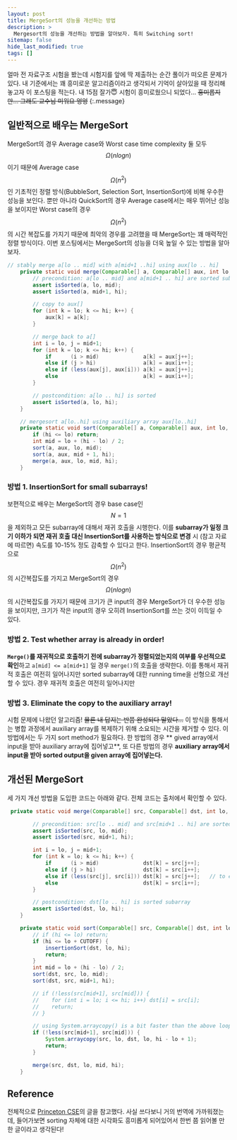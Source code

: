 ```yaml
---
layout: post
title: MergeSort의 성능을 개선하는 방법
description: >
  Mergesort의 성능을 개선하는 방법을 알아보자. 특히 Switching sort!
sitemap: false
hide_last_modified: true
tags: []
---
```


얼마 전 자료구조 시험을 봤는데 시험지를 앞에 딱 제출하는 순간 풀이가 떠오른 문제가 있다. 내 기준에서는 꽤 흥미로운 알고리즘이라고 생각되서 기억이 살아있을 때 정리해놓고자 이 포스팅을 적는다. 내 15점 잘가😇 시험이 흥미로웠으니 되었다... ~~흥미롭지만... 그래도 교수님 미워요 엉엉~~
{:.message}

## 일반적으로 배우는 MergeSort

MergeSort의 경우 Average case와 Worst case time complexity 둘 모두 $$\Omega(nlogn)$$이기 때문에 Average case $$\Omega(n^2)$$ 인 기초적인 정렬 방식(BubbleSort, Selection Sort, InsertionSort)에 비해 우수한 성능을 보인다. 뿐만 아니라 QuickSort의 경우 Average case에서는 매우 뛰어난 성능을 보이지만 Worst case의 경우 $$\Omega(n^2)$$의 시간 복잡도를 가지기 때문에 최악의 경우를 고려했을 때 MergeSort는 꽤 매력적인 정렬 방식이다. 이번 포스팅에서는 MergeSort의 성능을 더욱 높일 수 있는 방법을 알아보자.

```java
// stably merge a[lo .. mid] with a[mid+1 ..hi] using aux[lo .. hi]
    private static void merge(Comparable[] a, Comparable[] aux, int lo, int mid, int hi) {
        // precondition: a[lo .. mid] and a[mid+1 .. hi] are sorted subarrays
        assert isSorted(a, lo, mid);
        assert isSorted(a, mid+1, hi);

        // copy to aux[]
        for (int k = lo; k <= hi; k++) {
            aux[k] = a[k];
        }

        // merge back to a[]
        int i = lo, j = mid+1;
        for (int k = lo; k <= hi; k++) {
            if      (i > mid)              a[k] = aux[j++];
            else if (j > hi)               a[k] = aux[i++];
            else if (less(aux[j], aux[i])) a[k] = aux[j++];
            else                           a[k] = aux[i++];
        }

        // postcondition: a[lo .. hi] is sorted
        assert isSorted(a, lo, hi);
    }

    // mergesort a[lo..hi] using auxiliary array aux[lo..hi]
    private static void sort(Comparable[] a, Comparable[] aux, int lo, int hi) {
        if (hi <= lo) return;
        int mid = lo + (hi - lo) / 2;
        sort(a, aux, lo, mid);
        sort(a, aux, mid + 1, hi);
        merge(a, aux, lo, mid, hi);
    }
```

### 방법 1. InsertionSort for small subarrays!

보편적으로 배우는 MergeSort의 경우 base case인 $$N = 1$$을 제외하고 모든 subarray에 대해서 재귀 호출을 시행한다. 이를 **subarray가 일정 크기 이하가 되면 재귀 호출 대신 InsertionSort를 사용하는 방식으로 변경** 시 (참고 자료에 따르면) 속도를 10-15% 정도 감축할 수 있다고 한다. InsertionSort의 경우 평균적으로 $$\Omega(n^2)$$의 시간복잡도를 가지고 MergeSort의 경우 $$\Omega(nlogn)$$의 시간복잡도를 가지기 때문에 크기가 큰 input의 경우 MergeSort가 더 우수한 성능을 보이지만, 크기가 작은 input의 경우 오히려 InsertionSort를 쓰는 것이 이득일 수 있다.

### 방법 2. Test whether array is already in order!

**`Merge()`를 재귀적으로 호출하기 전에 subarray가 정렬되었는지의 여부를 우선적으로 확인**하고 `a[mid] <= a[mid+1]` 일 경우 `merge()`의 호출을 생략한다. 이를 통해서 재귀적 호출은 여전히 일어나지만 sorted subarray에 대한 running time을 선형으로 개선할 수 있다. 경우 재귀적 호출은 여전히 일어나지만

### 방법 3. Eliminate the copy to the auxiliary array!

시험 문제에 나왔던 알고리즘! ~~물론 내 답지는 반쯤 완성되다 말았다...~~ 이 방식을 통해서는 병합 과정에서 auxiliary array를 복제하기 위해 소요되는 시간을 제거할 수 있다. 이 방법에서는 두 가지 sort method가 필요하다. 한 방법의 경우 ** gived array에서 input을 받아 auxiliary array에 집어넣고**, 또 다른 방법의 경우 **auxiliary array에서 input을 받아 sorted output을 given array에 집어넣는다.**

## 개선된 MergeSort

세 가지 개선 방법을 도입한 코드는 아래와 같다.
전체 코드는 출처에서 확인할 수 있다.

```java
 private static void merge(Comparable[] src, Comparable[] dst, int lo, int mid, int hi) {

        // precondition: src[lo .. mid] and src[mid+1 .. hi] are sorted subarrays
        assert isSorted(src, lo, mid);
        assert isSorted(src, mid+1, hi);

        int i = lo, j = mid+1;
        for (int k = lo; k <= hi; k++) {
            if      (i > mid)              dst[k] = src[j++];
            else if (j > hi)               dst[k] = src[i++];
            else if (less(src[j], src[i])) dst[k] = src[j++];   // to ensure stability
            else                           dst[k] = src[i++];
        }

        // postcondition: dst[lo .. hi] is sorted subarray
        assert isSorted(dst, lo, hi);
    }

    private static void sort(Comparable[] src, Comparable[] dst, int lo, int hi) {
        // if (hi <= lo) return;
        if (hi <= lo + CUTOFF) {
            insertionSort(dst, lo, hi);
            return;
        }
        int mid = lo + (hi - lo) / 2;
        sort(dst, src, lo, mid);
        sort(dst, src, mid+1, hi);

        // if (!less(src[mid+1], src[mid])) {
        //    for (int i = lo; i <= hi; i++) dst[i] = src[i];
        //    return;
        // }

        // using System.arraycopy() is a bit faster than the above loop
        if (!less(src[mid+1], src[mid])) {
            System.arraycopy(src, lo, dst, lo, hi - lo + 1);
            return;
        }

        merge(src, dst, lo, mid, hi);
    }
```

## Reference

전체적으로 [Princeton CSE](https://algs4.cs.princeton.edu/22mergesort/)의 글을 참고했다. 사실 쓰다보니 거의 번역에 가까워졌는데, 들어가보면 sorting 자체에 대한 시각화도 흥미롭게 되어있어서 한번 쯤 읽어볼 만한 글이라고 생각된다!

